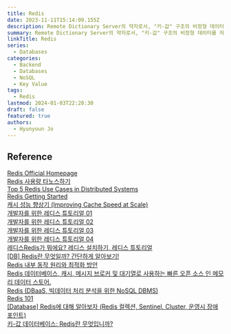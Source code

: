 ```yaml
---
title: Redis
date: 2023-11-11T15:14:09.155Z
description: Remote Dictionary Server의 약자로서, "키-값" 구조의 비정형 데이터를 저장하고 관리하기 위한 오픈 소스 기반의 비관계형 데이터베이스 관리 시스템
summary: Remote Dictionary Server의 약자로서, "키-값" 구조의 비정형 데이터를 저장하고 관리하기 위한 오픈 소스 기반의 비관계형 데이터베이스 관리 시스템
linkTitle: Redis
series:
  - Databases
categories:
  - Backend
  - Databases
  - NoSQL
  - Key Value
tags:
  - Redis
lastmod: 2024-01-03T22:28:30
draft: false
featured: true
authors:
  - Hyunyoun Jo
---
```


## Reference

[Redis Official Homepage](https://redis.io/)  
[Redis 사용량 타노스하기](https://news.hada.io/topic?id=11270)  
[Top 5 Redis Use Cases in Distributed Systems](https://medium.com/@maheshsaini.sec/top-5-redis-use-cases-in-distributed-systems-6aadc73121c6)  
[Redis Getting Started](https://cheese10yun.github.io/redis-getting-started/)  
[캐시 성능 향상기 (Improving Cache Speed at Scale)](https://meetup.nhncloud.com/posts/251)  
[개발자를 위한 레디스 튜토리얼 01](https://meetup.nhncloud.com/posts/224)  
[개발자를 위한 레디스 튜토리얼 02](https://meetup.nhncloud.com/posts/225)  
[개발자를 위한 레디스 튜토리얼 03](https://meetup.nhncloud.com/posts/226)  
[개발자를 위한 레디스 튜토리얼 04](https://meetup.nhncloud.com/posts/227)  
[레디스Redis가 뭐에요? 레디스 설치하기, 레디스 튜토리얼](https://sihyung92.oopy.io/database/redis/1)  
[[DB] Redis란 무엇일까? 간단하게 알아보기!](https://devlog-wjdrbs96.tistory.com/374)  
[Redis 내부 동작 원리와 최적화 방안](https://s-core.co.kr/insight/view/redis-%EB%82%B4%EB%B6%80-%EB%8F%99%EC%9E%91-%EC%9B%90%EB%A6%AC%EC%99%80-%EC%B5%9C%EC%A0%81%ED%99%94-%EB%B0%A9%EC%95%88/)  
[Redis 데이터베이스, 캐시, 메시지 브로커 및 대기열로 사용하는 빠른 오픈 소스 인 메모리 데이터 스토어.](https://aws.amazon.com/ko/redis/)  
[Redis (DBaaS, 빅데이터 처리 분석을 위한 NoSQL DBMS)](https://www.samsungsds.com/kr/database-redis/redis.html)  
[Redis 101](https://dabeen.medium.com/redis-101-6dd36bca2ac)  
[[Database] Redis에 대해 알아보자 (Redis 컬렉션, Sentinel, Cluster, 운영시 장애 포인트)](https://loosie.tistory.com/803)  
[키-값 데이터베이스: Redis란 무엇입니까?](https://appmaster.io/ko/blog/ki-gabs-deiteobeiseu-redisneun-mueosibnigga)

